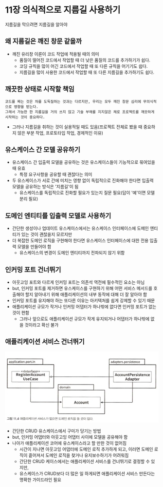 # 11장 의식적으로 지름길 사용하기

지름길을 막으려면 지름길을 알아야

## 왜 지름길은 깨진 창문 같을까

- 깨진 유리창 이론이 코드 작업에 적용될 때의 의미
    - 품질이 떨어진 코드에서 작업할 때 더 낮은 품질의 코드를 추가하기가 쉽다.
    - 코딩 규칙을 많이 어긴 코드에서 작업할 때 또 다른 규칙을 어기기도 쉽다.
    - 지름길을 많이 사용한 코드에서 작업할 때 또 다른 지름길을 추가하기도 쉽다.

## 깨끗한 상태로 시작할 책임

```text
코드를 짜는 것은 차를 도둑질하는 것과는 다르지만, 우리는 모두 깨진 창문 심리에 무의식적으로 영향을 받는다.
그래서 가능한 한 지름길을 거의 쓰지 않고 기술 부채를 지지않은 채로 프로젝트를 깨끗하게 시작하는 것이 중요하다.
```

- 그러나 지름길을 취하는 것이 실용적일 때도 있음(프로젝트 전체로 봤을 때 중요하지 않은 부분 작업, 프로토타입 작업, 경제적인 이유)

## 유스케이스 간 모델 공유하기

- 유스케이스 간 입출력 모델을 공유하는 것은 유스케이스들이 기능적으로 묶여있을 때 유효
    - 특정 요구사항을 공유할 때 괜찮다는 의미
- 두 유스케이스가 서로 간에 미치는 영향 없이 독립적으로 진화해야 한다면 입출력 모델을 공유하는 방식은 '지름길'이 됨
    - 유스케이스를 독립적으로 진화할 필요가 있는지 질문 필요(답이 '예'이면 모델 분리 필요)

## 도메인 엔티티를 입출력 모델로 사용하기

- 간단한 생성이나 업데이트 유스케이스에서는 유스케이스 인터페이스에 도메인 엔티티가 있는 것이 괜찮을지 모르지만
- 더 복잡한 도메인 로직을 구현해야 한다면 유스케이스 인터페이스에 대한 전용 입출력 모델을 만들어야 함
    - 유스케이스의 변경이 도메인 엔티티까지 전파되지 않기 위함

## 인커밍 포트 건너뛰기

- 아웃고잉 포트와 다르게 인커밍 포트는 의존석 역전에 필수적인 요소는 아님
- but, 인커밍 포트를 제거하면 유스케이스를 구현하기 위해 어떤 서비스 메서드를 호출해야 할지 알아내기 위해 애플리케이션의 내부 동작에 대해 더 잘 알아야 함
- 인커밍 포트를 유지해야 하는 또다른 이유는 아키텍처를 쉽게 강제할 수 있기 때문
- 애플리케이션 규모가 작거나 인커밍 어댑터가 하나밖에 없다면 인커밍 포트가 없는 것이 편함
    - 그러나 앞으로도 애플리케이션 규모가 작게 유지되거나 어댑터가 하나밖에 없을 것이라고 확신 불가

## 애플리케이션 서비스 건너뛰기

![img.png](img.png)

- 간단한 CRUD 유스케이스에서 구미가 당기는 방법
- but, 인커밍 어댑터와 아웃고잉 어댑터 사이에 모델을 공유해야 함
- 나아가 애플리케이션 코어에 유스케이스라고 할 만한 것이 없어짐
    - 시간이 지나면 아웃고잉 어댑터에 도메인 로직 추가하게 되고, 이러면 도메인 로직이 흩어져서 도메인 로직을 찾거나 유지보수하기가 어려워짐
    - 간단한 CRUD 케이스에서는 애플리케이션 서비스를 건너뛰기로 결정할 수 있지만,
    - 유스케이스가 CRUD보다 더 많은 일 하게되면 애플리케이션 서비스 만든다는 명확한 가이드라인 필요  
